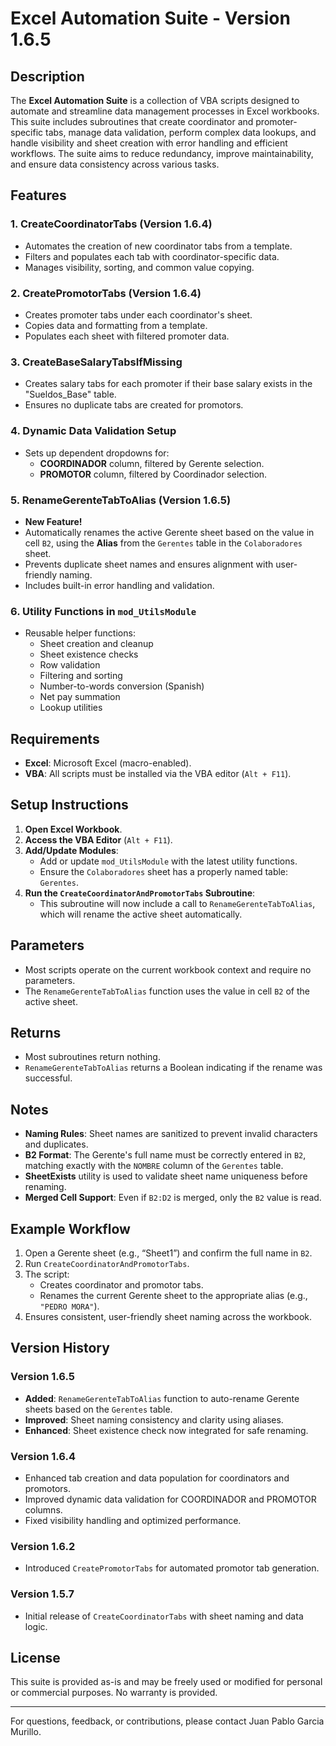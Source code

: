 # Excel Automation Suite - Version 1.6.5

## Description

The **Excel Automation Suite** is a collection of VBA scripts designed to automate and streamline data management processes in Excel workbooks. This suite includes subroutines that create coordinator and promoter-specific tabs, manage data validation, perform complex data lookups, and handle visibility and sheet creation with error handling and efficient workflows. The suite aims to reduce redundancy, improve maintainability, and ensure data consistency across various tasks.

## Features

### 1. **CreateCoordinatorTabs** (Version 1.6.4)

- Automates the creation of new coordinator tabs from a template.
- Filters and populates each tab with coordinator-specific data.
- Manages visibility, sorting, and common value copying.

### 2. **CreatePromotorTabs** (Version 1.6.4)

- Creates promoter tabs under each coordinator's sheet.
- Copies data and formatting from a template.
- Populates each sheet with filtered promoter data.

### 3. **CreateBaseSalaryTabsIfMissing**

- Creates salary tabs for each promoter if their base salary exists in the "Sueldos_Base" table.
- Ensures no duplicate tabs are created for promotors.

### 4. **Dynamic Data Validation Setup**

- Sets up dependent dropdowns for:
  - **COORDINADOR** column, filtered by Gerente selection.
  - **PROMOTOR** column, filtered by Coordinador selection.

### 5. **RenameGerenteTabToAlias** (Version 1.6.5)

- **New Feature!**
- Automatically renames the active Gerente sheet based on the value in cell `B2`, using the **Alias** from the `Gerentes` table in the `Colaboradores` sheet.
- Prevents duplicate sheet names and ensures alignment with user-friendly naming.
- Includes built-in error handling and validation.

### 6. **Utility Functions in `mod_UtilsModule`**

- Reusable helper functions:
  - Sheet creation and cleanup
  - Sheet existence checks
  - Row validation
  - Filtering and sorting
  - Number-to-words conversion (Spanish)
  - Net pay summation
  - Lookup utilities

## Requirements

- **Excel**: Microsoft Excel (macro-enabled).
- **VBA**: All scripts must be installed via the VBA editor (`Alt + F11`).

## Setup Instructions

1. **Open Excel Workbook**.
2. **Access the VBA Editor** (`Alt + F11`).
3. **Add/Update Modules**:
   - Add or update `mod_UtilsModule` with the latest utility functions.
   - Ensure the `Colaboradores` sheet has a properly named table: `Gerentes`.
4. **Run the `CreateCoordinatorAndPromotorTabs` Subroutine**:
   - This subroutine will now include a call to `RenameGerenteTabToAlias`, which will rename the active sheet automatically.

## Parameters

- Most scripts operate on the current workbook context and require no parameters.
- The `RenameGerenteTabToAlias` function uses the value in cell `B2` of the active sheet.

## Returns

- Most subroutines return nothing.
- `RenameGerenteTabToAlias` returns a Boolean indicating if the rename was successful.

## Notes

- **Naming Rules**: Sheet names are sanitized to prevent invalid characters and duplicates.
- **B2 Format**: The Gerente's full name must be correctly entered in `B2`, matching exactly with the `NOMBRE` column of the `Gerentes` table.
- **SheetExists** utility is used to validate sheet name uniqueness before renaming.
- **Merged Cell Support**: Even if `B2:D2` is merged, only the `B2` value is read.

## Example Workflow

1. Open a Gerente sheet (e.g., “Sheet1”) and confirm the full name in `B2`.
2. Run `CreateCoordinatorAndPromotorTabs`.
3. The script:
   - Creates coordinator and promotor tabs.
   - Renames the current Gerente sheet to the appropriate alias (e.g., `"PEDRO MORA"`).
4. Ensures consistent, user-friendly sheet naming across the workbook.

## Version History

### Version 1.6.5

- **Added**: `RenameGerenteTabToAlias` function to auto-rename Gerente sheets based on the `Gerentes` table.
- **Improved**: Sheet naming consistency and clarity using aliases.
- **Enhanced**: Sheet existence check now integrated for safe renaming.

### Version 1.6.4

- Enhanced tab creation and data population for coordinators and promotors.
- Improved dynamic data validation for COORDINADOR and PROMOTOR columns.
- Fixed visibility handling and optimized performance.

### Version 1.6.2

- Introduced `CreatePromotorTabs` for automated promotor tab generation.

### Version 1.5.7

- Initial release of `CreateCoordinatorTabs` with sheet naming and data logic.

## License

This suite is provided as-is and may be freely used or modified for personal or commercial purposes. No warranty is provided.

---

For questions, feedback, or contributions, please contact Juan Pablo Garcia Murillo.
